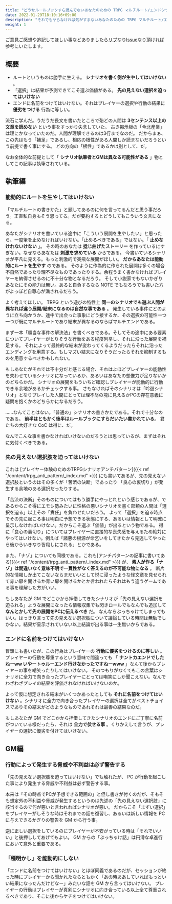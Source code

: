```yaml
---
title: "どうせルールブックすら読んでないあなたのための TRPG マルチルート/エンドシナリオの執筆法と回しかた"
date: 2022-01-29T18:10:16+09:00
description: "それでもヤらなければ気がすまないあなたのための TRPG マルチルート/エンドシナリオの執筆法と回しかた"
weight: 1
---
```


ご意見ご感想や追記してほしい事などありましたら<a href="https://twitter.com/real_analysis">リプ</a>なり<a href="https://github.com/Minori-Akizuki/trpg_notes/issues">Issue</a>なり頂ければ参考にいたします。

## 概要

* ルートというものは勝手に生える。 **シナリオを書く側が生やしてはいけない** 。
* 「選択」は結果が予測できてこそ選ぶ価値がある。 **先の見えない選択を迫ってはいけない**
* エンドに名前をつけてはいけない。それはプレイヤーの選択や行動の結果に **優劣をつける** 行為に等しい。

流石に学んだ。うだうだ長文を書いたところで殆どの人間は **3センテンス以上の文章を読めない** という事をすっかり失念していた。
古き掲示板の「今北産業」は理にかなっていたのだ。人間が理解できるのは3行までなのだ。
だからまぁ、この先はもう「補足」であるし、相応の根性がある人間しか読まないだろうという前提で書く事にする。
どの方向の「根性」であるかは別として、だ。

なお全体的な前提として「 **シナリオ執筆者とGMは異なる可能性がある** 」物としてこの記事は執筆されている。

## 執筆編

### 能動的にルートを生やしてはいけない

「マルチルートの書きかた」と題してあるのに何を言ってるんだと思う事だろう。正直私自身もそう思ってる。だが要約するとどうしてもこういう文言になる。

あなたがシナリオを書いている途中に「こういう展開を生やしたい」と思ったら、一度筆を止めなければいけない。「止めるべきである」ではない。「 **止めなけれないけない** 」。
その時のあなたは **捻じ曲げたストーリー** を作っているにすぎない。なぜならあなたは **刺激を求めている** からである。
今書いているシナリオが平凡に見える。もっと刺激的で突飛な展開がほしい。 **だからあなたは能動的にルートを生やす** のである。
そのように作為的に作られた展開は多くの場合不自然であったり理不尽なものであったりする。余程うまく書かなければプレイヤーを納得させるのに不十分な物となるだろう。
そして小説家でもないかぎりあなたにその能力は無い。あると自負するなら NOTE でもなろうでも書いた方がよっぽど自尊心が満されるだろう。

よく考えてほしい。 TRPG という遊びの特性上 **同一のシナリオでも遊ぶ人間が異なれば違う展開/結末になるのは自然な事である** 。
発生している事件にどのように立ち向かうか、途中で出会った事象にどう接するか、その選択の可能性一つ一つが既にマルチルートであり結末が異なるのならばマルチエンドである。

まず一本「順当な事件の解決法」を書くべきである。そしてその途中にある要素についてプレイヤーがとりそうな行動をある程度列挙し、それに沿った展開を補足する。
それによって最終的な結末が変わってくるようだったらそれに沿ったエンディングを用意する。もしマズい結末になりそうだったらそれを抑制するものを用意するべきかもしれない。

もしあなたがそれでは不十分だと感じる場合、それはよほどプレイヤーの能動性を失わせているシナリオになっているか、あるいはあなたの想像力が足りないかのどちらかだ。
シナリオの展開をもういちど確認しプレイヤーが能動的に行動できる余地があるかチェックする事。
さもなければそのシナリオは「吟遊シナリオ」となりプレイした人間にとっては理不尽の塊に見えるかPCの存在意義に疑問を抱くかのどちらかになるだろう。

……なんてことはない。「普通の」シナリオの書きかたである。それで十分なのである。 **前半はともかく後半はルールブックにすらだいたい書かれている**。 君たちの大好きな CoC は得に、だ。

なんでこんな事を書かなければいけないのだろうとは思っているが、まずはそれに気付くべきである。

### 先の見えない選択肢を迫ってはいけない

これは [プレイヤー体験のためのTRPGシナリオアンチパターン]({{< ref "/content/trpg_anti_pattern/_index.md" >}}) にも書いてあるが、先の見えない選択肢というのはその多くが「苦渋の決断」であったり
「良心の裏切り」が発生する余地のある選択だったりする。

「苦渋の決断」そのものについてはもう勝手にやっとれという感じであるが、であるからこそ得にエモシ勢みたいに性格の悪いシナリオを書く部類の人間は「選択を迫る」以上その「責任」を負わせたいだろう。
よって「選択」を迫る時点でその先に起こる事は明白に予想できる状態にする、あるいは情報として明確に呈示しなければいけない。だからこそ選ぶ「価値」が出るという物である。
得に「良心の裏切り」についてはプレイヤーに直接的な喪失感を与えるため絶対にやってはいけない。例えば「諸悪の根源が命乞いをしてきたから見逃してやったら後からいきなり皆殺しにされる」とかである。

また、「ナゾ」についても同様である。これも[アンチパターンの記事に書いてある]({{< ref "/content/trpg_anti_pattern/_index.md" >}}) が、 **素人が作る「ナゾ」は間違いなく意味不明で一貫性がなく答えるのが不可能な物になる** 。
断片的な情報しか出てこないならまだいいとして悦に浸ったような怪文章を見せられて赤い扉を開けるか青い扉を開けるかとか言われたらそれはもう違うゲームである事を理解した方がいい。

もしあなたが GM でどこかから拝借してきたシナリオが「先の見えない選択を迫られる」ような展開になったら情報収集でも閃きロールでもなんでも追加して **なんとかして先の展開をPCに伝えるべき** だ。
なんならぶっちゃけてしまってもいい。はっきり言って先の見えない選択肢について議論している時間は無駄でしかない。結果が呈示されていない以上結論が出る事は一生無いからである。

### エンドに名前をつけてはいけない

冒頭にも書いたが、この行為はプレイヤーの **行動に優劣をつけるのに等しい** 。プレイヤーの行動を尊重するという意味で間違っても
「 **ナントカエンドでしたねーww いやートゥルーエンド行けなかったですねーwww** 」なんて後からプレイヤーの事を嘲笑ったりしてはいけない。
そのつもりがなくてもこの言葉はシナリオに全力で向き合ったプレイヤーにとっては嘲笑にしか聞こえない。なんでわざわざプレイの結果を評価されなければいけないのか。

よって仮に想定される結末がいくつかあったとしても **それに名前をつけてはいけない** 。シナリオに全力で向き合ったプレイヤーの選択は全てがベストチョイスでありその結末がどのようなものであれそれは最善の結果なのだ。

もしあなたが GM でどこかから拝借してきたシナリオのエンドにご丁寧に名前がついている様だったら、それは **全力で伏せる事** 。くりかえして言うが、プレイヤーの選択に優劣を付けてはいけない。

## GM編

### 行動によって発生する脅威や不利益は必ず警告する

「先の見えない選択肢を迫ってはいけない」でも触れたが、 PC が行動を起こした事により発生する脅威や不利益は必ず警告する事。

本来は「その時点でPCが予想できる範囲の」と但し書きが付くのだが、そもそも想定外の不利益や脅威が発生するというのは先述の「先の見えない選択肢」に該当するので何が悪いと言われればシナリオが悪い。
だからこそ「まずい選択」をプレイヤーがしそうな時はそれまでの話を復習し、あるいは新しい情報を PC に与えできるかぎりの警告を GM から行う事。

逆に正しい選択をしているのにプレイヤーが不安がっている時は「それでいいい」と後押ししてあげてもよい。 GM からの「ぶっちゃけ話」は円滑な卓進行において意外と重要である。

### 「種明かし」を能動的にしない

「エンドに名前をつけてはいけない」とほぼ同義であるのだが、セッションが終った時にプレイヤーから聞かれたならともかく「あの時ああしていればもっといい結果になったんだけどなー」みたいな話を GM から言ってはいけない。
プレイヤーの行動はプレイヤーが真剣にシナリオに向き合っている以上全て尊重されるべきであり、そこに後からケチをつけてはいけない。

